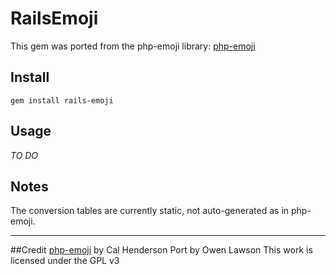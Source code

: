 # RailsEmoji

This gem was ported from the php-emoji library: [php-emoji](https://github.com/iamcal/php-emoji)

## Install
	gem install rails-emoji

## Usage
*TO DO*

## Notes
The conversion tables are currently static, not auto-generated as in php-emoji.

---
##Credit
[php-emoji](https://github.com/iamcal/php-emoji) by Cal Henderson
Port by Owen Lawson
This work is licensed under the GPL v3